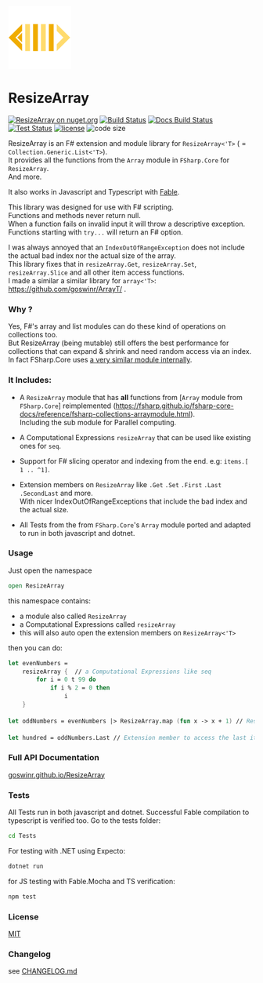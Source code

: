 
![Logo](https://raw.githubusercontent.com/goswinr/ResizeArray/main/Docs/img/logo128.png)
# ResizeArray

[![ResizeArray on nuget.org](https://img.shields.io/nuget/v/ResizeArray)](https://www.nuget.org/packages/ResizeArray/)
[![Build Status](https://github.com/goswinr/ResizeArray/actions/workflows/build.yml/badge.svg)](https://github.com/goswinr/ResizeArray/actions/workflows/build.yml)
[![Docs Build Status](https://github.com/goswinr/ResizeArray/actions/workflows/docs.yml/badge.svg)](https://github.com/goswinr/ResizeArray/actions/workflows/docs.yml)
[![Test Status](https://github.com/goswinr/ResizeArray/actions/workflows/test.yml/badge.svg)](https://github.com/goswinr/ResizeArray/actions/workflows/test.yml)
[![license](https://img.shields.io/github/license/goswinr/ResizeArray)](LICENSE.md)
![code size](https://img.shields.io/github/languages/code-size/goswinr/ResizeArray.svg)


ResizeArray is an F# extension and module library for `ResizeArray<'T>` ( = `Collection.Generic.List<'T>`).\
It provides all the functions from the `Array` module in `FSharp.Core` for `ResizeArray`.\
And more.

It also works in Javascript and Typescript with [Fable](https://fable.io/).

This library was designed for use with F# scripting.\
Functions and methods never return null.\
When a function fails on invalid input it will throw a descriptive exception.\
Functions starting with `try...` will return an F# option.

I was always annoyed that an `IndexOutOfRangeException` does not include the actual bad index nor the actual size of the array.\
This library fixes that in `resizeArray.Get`, `resizeArray.Set`, `resizeArray.Slice` and all other item access functions.\
I made a similar a similar library for `array<'T>`: https://github.com/goswinr/ArrayT/ .

### Why ?
Yes, F#'s array and list modules can do these kind of operations on collections too.\
But ResizeArray (being mutable)  still offers the best performance for collections that can expand & shrink and need random access via an index.\
In fact FSharp.Core uses [a very similar module internally](https://github.com/dotnet/fsharp/blob/main/src/Compiler/Utilities/ResizeArray.fs).

### It Includes:

- A `ResizeArray` module that has  **all**  functions from [`Array` module from `FSharp.Core`] reimplemented (https://fsharp.github.io/fsharp-core-docs/reference/fsharp-collections-arraymodule.html).\
 Including the sub module for Parallel computing.

- A  Computational Expressions `resizeArray` that can be used like existing ones for `seq`.

- Support for F# slicing operator and indexing from the end. e.g: `items.[ 1 .. ^1]`.

- Extension members on `ResizeArray` like `.Get` `.Set` `.First` `.Last` `.SecondLast` and more.\
With nicer IndexOutOfRangeExceptions that include the bad index and the actual size.

- All Tests from the from `FSharp.Core`'s `Array` module ported and adapted to run in both javascript and dotnet.



### Usage
Just open the namespace

```fsharp
open ResizeArray
```
this namespace contains:
- a module also called `ResizeArray`
- a  Computational Expressions called `resizeArray`
- this will also auto open the extension members on `ResizeArray<'T>`

then you can do:

```fsharp
let evenNumbers =
    resizeArray {  // a Computational Expressions like seq
        for i = 0 t 99 do
            if i % 2 = 0 then
                i
    }

let oddNumbers = evenNumbers |> ResizeArray.map (fun x -> x + 1) // ResizeArray module

let hundred = oddNumbers.Last // Extension member to access the last item in list

```

### Full API Documentation

[goswinr.github.io/ResizeArray](https://goswinr.github.io/ResizeArray/reference/resizearray.html)


### Tests
All Tests run in both javascript and dotnet.
Successful Fable compilation to typescript is verified too.
Go to the tests folder:

```bash
cd Tests
```

For testing with .NET using Expecto:

```bash
dotnet run
```

for JS testing with Fable.Mocha and TS verification:

```bash
npm test
```

### License
[MIT](https://github.com/goswinr/ResizeArray/blob/main/LICENSE.md)

### Changelog
see [CHANGELOG.md](https://github.com/goswinr/ResizeArray/blob/main/CHANGELOG.md)

